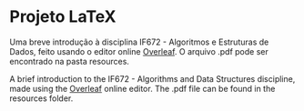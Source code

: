 # Projeto LaTeX
Uma breve introdução à disciplina IF672 - Algoritmos e Estruturas de Dados, feito usando o editor online [Overleaf](https://www.overleaf.com/). O arquivo .pdf pode ser encontrado na pasta resources.

A brief introduction to the IF672 - Algorithms and Data Structures discipline, made using the [Overleaf](https://www.overleaf.com/) online editor. The .pdf file can be found in the resources folder.
